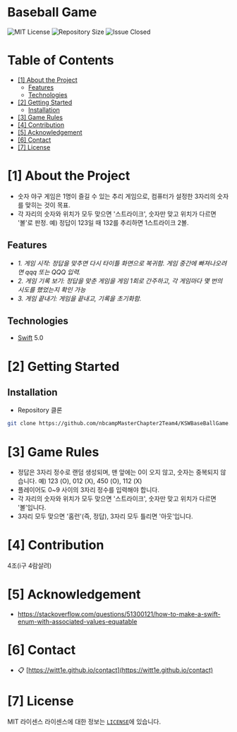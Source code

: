 # Baseball Game
<!--배지-->
![MIT License][license-shield] ![Repository Size][repository-size-shield] ![Issue Closed][issue-closed-shield]

<!--목차-->
# Table of Contents
- [[1] About the Project](#1-about-the-project)
  - [Features](#features)
  - [Technologies](#technologies)
- [[2] Getting Started](#2-getting-started)
  - [Installation](#installation)
- [[3] Game Rules](#3-game-rules)
- [[4] Contribution](#4-contribution)
- [[5] Acknowledgement](#5-acknowledgement)
- [[6] Contact](#6-contact)
- [[7] License](#7-license)

# [1] About the Project
- 숫자 야구 게임은 1명이 즐길 수 있는 추리 게임으로, 컴퓨터가 설정한 3자리의 숫자를 맞히는 것이 목표.
- 각 자리의 숫자와 위치가 모두 맞으면 '스트라이크', 숫자만 맞고 위치가 다르면 '볼'로 판정. 예) 정답이 123일 때 132를 추리하면 1스트라이크 2볼.
>

## Features
- *1. 게임 시작: 정답을 맞추면 다시 타이틀 화면으로 복귀함. 게임 중간에 빠져나오려면 qqq 또는 QQQ 입력.*
- *2. 게임 기록 보기: 정답을 맞춘 게임을 게임 1회로 간주하고, 각 게임마다 몇 번의 시도를 했었는지 확인 가능*
- *3. 게임 끝내기: 게임을 끝내고, 기록을 초기화함.*

## Technologies
- [Swift](https://www.swift.org) 5.0

# [2] Getting Started

## Installation
- Repository 클론
```bash
git clone https://github.com/nbcampMasterChapter2Team4/KSWBaseBallGame.git
```

# [3] Game Rules
- 정답은 3자리 정수로 랜덤 생성되며, 맨 앞에는 0이 오지 않고, 숫자는 중복되지 않습니다. 예) 123 (O), 012 (X), 450 (O), 112 (X)
- 플레이어도 0~9 사이의 3자리 정수를 입력해야 합니다.
- 각 자리의 숫자와 위치가 모두 맞으면 '스트라이크', 숫자만 맞고 위치가 다르면 '볼'입니다.
- 3자리 모두 맞으면 '홈런'(즉, 정답), 3자리 모두 틀리면 '아웃'입니다.

# [4] Contribution
4조(i구 4람살려)

# [5] Acknowledgement
- https://stackoverflow.com/questions/51300121/how-to-make-a-swift-enum-with-associated-values-equatable

# [6] Contact
- 📋 [https://witt1e.github.io/contact](https://witt1e.github.io/contact)

# [7] License
MIT 라이센스
라이센스에 대한 정보는 [`LICENSE`][license-url]에 있습니다.

<!--Url for Badges-->
[license-shield]: https://img.shields.io/github/license/dev-ujin/readme-template?labelColor=D8D8D8&color=04B4AE
[repository-size-shield]: https://img.shields.io/github/repo-size/dev-ujin/readme-template?labelColor=D8D8D8&color=BE81F7
[issue-closed-shield]: https://img.shields.io/github/issues-closed/dev-ujin/readme-template?labelColor=D8D8D8&color=FE9A2E

<!--URLS-->
[license-url]: LICENSE.md
